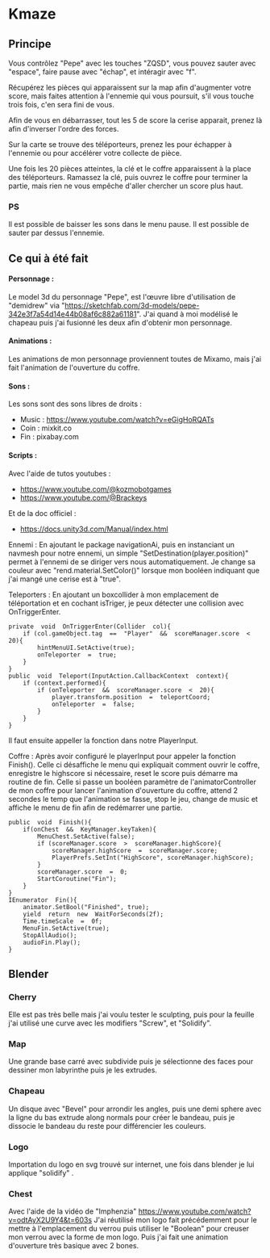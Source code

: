 # Kmaze
## Principe
Vous contrôlez  "Pepe" avec les touches "ZQSD", vous pouvez sauter avec "espace", faire pause avec "échap", et intéragir avec "f".

Récupérez les pièces qui apparaissent sur la map afin d'augmenter votre score, mais faites attention à l'ennemie qui vous poursuit, s'il vous touche trois fois, c'en sera fini de vous. 

Afin de vous en débarrasser, tout les 5 de score la cerise apparait, prenez là afin d'inverser l'ordre des forces.

Sur la carte se trouve des téléporteurs, prenez les pour échapper à l'ennemie ou pour accélérer votre collecte de pièce.

Une fois les 20 pièces atteintes, la clé et le coffre apparaissent à la place des téléporteurs. Ramassez la clé, puis ouvrez le coffre pour terminer la partie, mais rien ne vous empêche d'aller chercher un score plus haut.

### PS
Il est possible de baisser les sons dans le menu pause.
Il est possible de sauter par dessus l'ennemie.
## Ce qui à été fait
#### Personnage :
Le model 3d du personnage "Pepe", est l'œuvre libre d'utilisation de "demidrew" via "https://sketchfab.com/3d-models/pepe-342e3f7a54d14e44b08af6c882a61181".
J'ai quand à moi modélisé le chapeau puis j'ai fusionné les deux afin d'obtenir mon personnage.

#### Animations :
Les animations de mon personnage proviennent toutes de Mixamo, mais j'ai fait l'animation de l'ouverture du coffre.

#### Sons :
Les sons sont des sons libres de droits :
- Music : https://www.youtube.com/watch?v=eGigHoRQATs
- Coin : mixkit.co
- Fin : pixabay.com

#### Scripts : 
Avec l'aide de tutos youtubes :
- https://www.youtube.com/@kozmobotgames
- https://www.youtube.com/@Brackeys

Et de la doc officiel :
- https://docs.unity3d.com/Manual/index.html

Ennemi :
En ajoutant le package navigationAi, puis en instanciant un navmesh pour notre ennemi, un simple "SetDestination(player.position)" permet à l'ennemi de se diriger vers nous automatiquement.
Je change sa couleur avec "rend.material.SetColor()" lorsque mon booléen indiquant que j'ai mangé une cerise est à "true".

Teleporters :
En ajoutant un boxcollider à mon emplacement de téléportation et en cochant isTriger, je peux détecter une collision avec OnTriggerEnter.

    private  void  OnTriggerEnter(Collider  col){
	    if (col.gameObject.tag  ==  "Player"  &&  scoreManager.score  <  20){
		    hintMenuUI.SetActive(true);
		    onTeleporter  =  true;
	    }
    }
    public  void  Teleport(InputAction.CallbackContext  context){
	    if (context.performed){
		    if (onTeleporter  &&  scoreManager.score  <  20){
			    player.transform.position  =  teleportCoord;
			    onTeleporter  =  false;
		    }
	    }
    }
Il faut ensuite appeller la fonction dans notre PlayerInput.

Coffre :
Après avoir configuré le playerInput pour appeler la fonction Finish().
Celle ci désaffiche le menu qui expliquait comment ouvrir le coffre, enregistre le highscore si nécessaire, reset le score puis démarre ma routine de fin.
Celle si passe un booléen paramètre de l'animatorController de mon coffre pour lancer l'animation d'ouverture du coffre, attend 2 secondes le temp que l'animation se fasse, stop le jeu, change de music et affiche le menu de fin afin de redémarrer une partie.

    public  void  Finish(){
	    if(onChest  &&  KeyManager.keyTaken){
		    MenuChest.SetActive(false);
		    if (scoreManager.score  >  scoreManager.highScore){
			    scoreManager.highScore  =  scoreManager.score;
			    PlayerPrefs.SetInt("HighScore", scoreManager.highScore);
		    }
		    scoreManager.score  =  0;
		    StartCoroutine("Fin");
	    }
    }
    IEnumerator  Fin(){
	    animator.SetBool("Finished", true);
	    yield  return  new  WaitForSeconds(2f);
	    Time.timeScale  =  0f;
	    MenuFin.SetActive(true);
	    StopAllAudio();
	    audioFin.Play();
    }
## Blender
### Cherry
Elle est pas très belle mais j'ai voulu tester le sculpting, puis pour la feuille j'ai utilisé une curve avec les modifiers "Screw", et "Solidify".

### Map
Une grande base carré avec subdivide puis je sélectionne des faces pour dessiner mon labyrinthe puis je les extrudes.

### Chapeau
Un disque avec "Bevel" pour arrondir les angles, puis une demi sphere avec la ligne du bas extrude along normals pour créer le bandeau, puis je dissocie le bandeau du reste pour différencier les couleurs.

### Logo
Importation du logo en svg trouvé sur internet, une fois dans blender je lui applique "solidify" .

### Chest
Avec l'aide de la vidéo de "Imphenzia" https://www.youtube.com/watch?v=odtAyX2U9Y4&t=603s
J'ai réutilisé mon logo fait précédemment pour le mettre à l'emplacement du verrou puis utiliser le "Boolean" pour creuser mon verrou avec la forme de mon logo.
Puis j'ai fait une animation d'ouverture très basique avec 2 bones.
